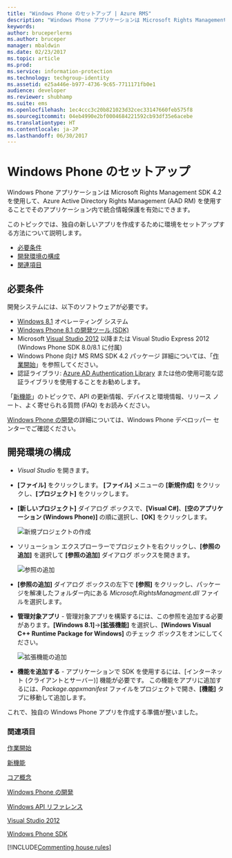 ```yaml
---
title: "Windows Phone のセットアップ | Azure RMS"
description: "Windows Phone アプリケーションは Microsoft Rights Management SDK 4.2 を使用して、そのアプリケーション内で統合情報保護を有効にできます。"
keywords: 
author: bruceperlerms
ms.author: bruceper
manager: mbaldwin
ms.date: 02/23/2017
ms.topic: article
ms.prod: 
ms.service: information-protection
ms.technology: techgroup-identity
ms.assetid: e25a446e-b977-4736-9c65-7711171fb0e1
audience: developer
ms.reviewer: shubhamp
ms.suite: ems
ms.openlocfilehash: 1ec4ccc3c20b821023d32cec33147660feb575f8
ms.sourcegitcommit: 04eb4990e2bf0004684221592cb93df35e6acebe
ms.translationtype: HT
ms.contentlocale: ja-JP
ms.lasthandoff: 06/30/2017
---
```

# <a name="windows-phone-setup"></a>Windows Phone のセットアップ


Windows Phone アプリケーションは Microsoft Rights Management SDK 4.2 を使用して、Azure Active Directory Rights Management (AAD RM) を使用することでそのアプリケーション内で統合情報保護を有効にできます。

このトピックでは、独自の新しいアプリを作成するために環境をセットアップする方法について説明します。

-   [必要条件](#prerequisites)
-   [開発環境の構成](#configuring-your-development-environment)
-   [関連項目](#see-also)

## <a name="prerequisites"></a>必要条件


開発システムには、以下のソフトウェアが必要です。

-   [Windows 8.1](http://windows.microsoft.com/en-US/windows-8/meet) オペレーティング システム
-   [Windows Phone 8.1 の開発ツール (SDK)](http://dev.windowsphone.com/en-us/downloadsdk)
-   Microsoft [Visual Studio 2012](http://www.microsoft.com/visualstudio/eng/products/visual-studio-overview) 以降または Visual Studio Express 2012 (Windows Phone SDK 8.0/8.1 に付属)
-   Windows Phone 向け MS RMS SDK 4.2 パッケージ 詳細については、「[作業開始](get-started.md)」を参照してください。
-   認証ライブラリ: [Azure AD Authentication Library](https://msdn.microsoft.com/en-us/library/jj573266.aspx) または他の使用可能な認証ライブラリを使用することをお勧めします。

「[新機能](release-notes.md)」のトピックで、API の更新情報、デバイスと環境情報、リリース ノート、よく寄せられる質問 (FAQ) をお読みください。

[Windows Phone の開発](https://msdn.microsoft.com/en-us/library/windowsphone/develop/ff402535.aspx)の詳細については、Windows Phone デベロッパー センターでご確認ください。

## <a name="configuring-your-development-environment"></a>開発環境の構成


-   *Visual Studio* を開きます。
-   **[ファイル]** をクリックします。 **[ファイル]** メニューの **[新規作成]** をクリックし、**[プロジェクト]** をクリックします。
-   **[新しいプロジェクト]** ダイアログ ボックスで、**[Visual C\#]**、**[空のアプリケーション (Windows Phone)]** の順に選択し、**[OK]** をクリックします。

    ![新規プロジェクトの作成](../media/wpsetup-newproj.png)

-   ソリューション エクスプローラーでプロジェクトを右クリックし、**[参照の追加]** を選択して **[参照の追加]** ダイアログ ボックスを開きます。

    ![参照の追加](../media/wpsetup-addref.png)

-   **[参照の追加]** ダイアログ ボックスの左下で **[参照]** をクリックし、パッケージを解凍したフォルダー内にある *Microsoft.RightsManagment.dll* ファイルを選択します。
-   **管理対象アプリ** - 管理対象アプリを構築するには、この参照を追加する必要があります。**[Windows 8.1]**-&gt;**[拡張機能]** を選択し、**[Windows Visual C++ Runtime Package for Windows]** のチェック ボックスをオンにしてください。

    ![拡張機能の追加](../media/wpsetup-refmngr.png)

-   **機能を追加する** - アプリケーションで SDK を使用するには、[インターネット (クライアントとサーバー)] 機能が必要です。 この機能をアプリに追加するには、*Package.appxmanifest* ファイルをプロジェクトで開き、**[機能]** タブに移動して追加します。

これで、独自の Windows Phone アプリを作成する準備が整いました。

### <a name="see-also"></a>関連項目

[作業開始](get-started.md)

[新機能](release-notes.md)

[コア概念](core-concepts.md)

[Windows Phone の開発](https://msdn.microsoft.com/en-us/library/windowsphone/develop/ff402535.aspx)

[Windows API リファレンス](https://msdn.microsoft.com/library/dn891914.aspx)

[Visual Studio 2012](http://www.microsoft.com/visualstudio/eng/products/visual-studio-overview)

[Windows Phone SDK](http://dev.windowsphone.com/en-us/downloadsdk)

[!INCLUDE[Commenting house rules](../includes/houserules.md)]